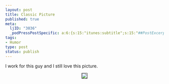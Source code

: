 ```yaml
--- 
layout: post
title: Classic Picture
published: true
meta: 
  ljID: "3036"
  _podPressPostSpecific: a:6:{s:15:"itunes:subtitle";s:15:"##PostExcerpt##";s:14:"itunes:summary";s:15:"##PostExcerpt##";s:15:"itunes:keywords";s:17:"##WordPressCats##";s:13:"itunes:author";s:10:"##Global##";s:15:"itunes:explicit";s:7:"Default";s:12:"itunes:block";s:7:"Default";}
tags: 
- Humor
type: post
status: publish
---
```

<p>I work for this guy and I still love this picture.</p>
<p align=center><img src="http://www.arcanology.com/images/billg-surprise.jpg" border=1></p>
